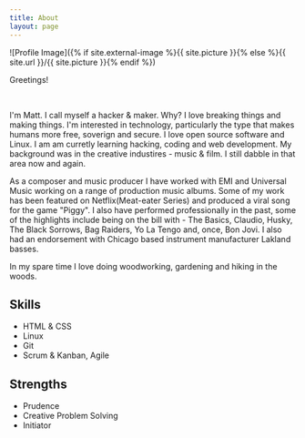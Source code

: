 ```yaml
---
title: About
layout: page
---
```

![Profile Image]({% if site.external-image %}{{ site.picture }}{% else %}{{ site.url }}/{{ site.picture }}{% endif %})

<p>Greetings!</p>
<br>
<p>I'm Matt.  I call myself a hacker & maker.  Why?  I love breaking things and making things.  I'm interested in technology, particularly the type that makes humans more free, soverign and secure.  I love open source software and Linux.  I am am curretly learning hacking, coding and web development.  My background was in the creative industires - music & film.  I still dabble in that area now and again.</p>

<p>As a composer and music producer I have worked with EMI and Universal Music working on a range of production music albums. Some of my work has been featured on Netflix(Meat-eater Series) and produced a viral song for the game "Piggy". I also have performed professionally in the past, some of the highlights include being on the bill with - The Basics, Claudio, Husky, The Black Sorrows, Bag Raiders, Yo La Tengo and, once, Bon Jovi. I also had an endorsement with Chicago based instrument manufacturer Lakland basses.</p>

<p>In my spare time I love doing woodworking, gardening and hiking in the woods.</p>

<h2>Skills</h2>

<ul class="skill-list">
	<li>HTML & CSS</li>
	<li>Linux</li>
	<li>Git</li>
	<li>Scrum & Kanban, Agile</li>
</ul>

<h2>Strengths</h2>

<ul class="strength-list">
	<li>Prudence</li>
	<li>Creative Problem Solving</li>
	<li>Initiator</li>
</ul>


